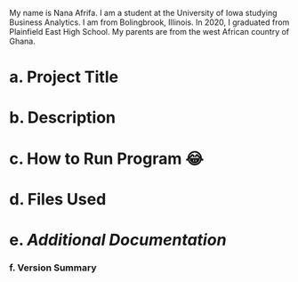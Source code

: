 My name is Nana Afrifa. I am a student at the University of Iowa studying Business Analytics. I am from Bolingbrook, Illinois. In 2020, I graduated from Plainfield East High School. My parents are from the west African country of Ghana.
# a. **Project Title**
# b. **Description**
# c. How to Run Program 😂
# d. Files Used
# e. *Additional Documentation*
### f. Version Summary
